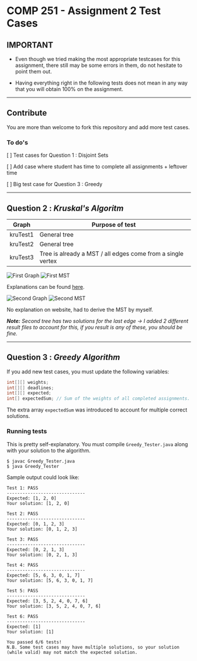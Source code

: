 # COMP 251 - Assignment 2 Test Cases

## **IMPORTANT**

- Even though we tried making the most appropriate testcases for this assignment, there still may be some errors in them, do not hesitate to point them out.

- Having everything right in the following tests does not mean in any way that you will obtain 100% on the assignment.

---

## Contribute

You are more than welcome to fork this repository and add more test cases.

### To do's

[ ] Test cases for Question 1 : Disjoint Sets

[ ] Add case where student has time to complete all assignments + leftover time

[ ] Big test case for Question 3 : Greedy

---

## Question 2 : _Kruskal's Algoritm_

| Graph    | Purpose of test                                             |
| -------- | ----------------------------------------------------------- |
| kruTest1 | General tree                                                |
| kruTest2 | General tree                                                |
| kruTest3 | Tree is already a MST / all edges come from a single vertex |

![First Graph](https://github.com/tomsarry/COMP251_A2_TestCases/blob/master/Kruskal's%20Algorithm/assets/Tree1.PNG?raw=true) ![First MST](https://github.com/tomsarry/COMP251_A2_TestCases/blob/master/Kruskal's%20Algorithm/assets/MST1.PNG?raw=true)

Explanations can be found [here](https://www.geeksforgeeks.org/kruskals-minimum-spanning-tree-algorithm-greedy-algo-2/).

![Second Graph](https://github.com/tomsarry/COMP251_A2_TestCases/blob/master/Kruskal's%20Algorithm/assets/Tree2.PNG?raw=true) ![Second MST](https://github.com/tomsarry/COMP251_A2_TestCases/blob/master/Kruskal's%20Algorithm/assets/MST2.PNG?raw=true)

No explanation on website, had to derive the MST by myself.

_**Note:** Second tree has two solutions for the last edge -> I added 2 different result files to account for this, if you result is any of these, you should be fine._

---

## Question 3 : _Greedy Algorithm_

If you add new test cases, you must update the following variables:

```java
int[][] weights;
int[][] deadlines;
int[][] expected;
int[] expectedSum; // Sum of the weights of all completed assignments.
```

The extra array `expectedSum` was introduced to account for multiple correct solutions.

### Running tests

This is pretty self-explanatory. You must compile `Greedy_Tester.java` along with your solution to the algorithm.

```b
$ javac Greedy_Tester.java
$ java Greedy_Tester
```

Sample output could look like:

```
Test 1: PASS
------------------------------
Expected: [1, 2, 0]
Your solution: [1, 2, 0]

Test 2: PASS
------------------------------
Expected: [0, 1, 2, 3]
Your solution: [0, 1, 2, 3]

Test 3: PASS
------------------------------
Expected: [0, 2, 1, 3]
Your solution: [0, 2, 1, 3]

Test 4: PASS
------------------------------
Expected: [5, 6, 3, 0, 1, 7]
Your solution: [5, 6, 3, 0, 1, 7]

Test 5: PASS
------------------------------
Expected: [3, 5, 2, 4, 0, 7, 6]
Your solution: [3, 5, 2, 4, 0, 7, 6]

Test 6: PASS
------------------------------
Expected: [1]
Your solution: [1]

You passed 6/6 tests!
N.B. Some test cases may have multiple solutions, so your solution (while valid) may not match the expected solution.
```
